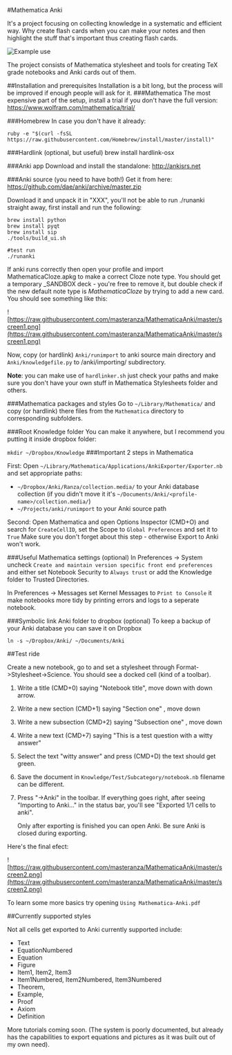 #Mathematica Anki

It's a project focusing on collecting knowledge in a systematic and efficient way.
Why create flash cards when you can make your notes and then highlight the stuff that's important thus creating flash cards.

![Example use](https://raw.githubusercontent.com/masteranza/MathematicaAnki/master/screen0.png)

The project consists of Mathematica stylesheet and tools for creating TeX grade notebooks and Anki cards out of them. 

##Installation and prerequisites 
Installation is a bit long, but the process will be improved if enough people will ask for it. 
###Mathematica
The most expensive part of the setup, install a trial if you don't have the full version: https://www.wolfram.com/mathematica/trial/

###Homebrew 
In case you don't have it already:

    ruby -e "$(curl -fsSL https://raw.githubusercontent.com/Homebrew/install/master/install)"

###Hardlink (optional, but useful)
    brew install hardlink-osx
    
###Anki app
Download and install the standalone: http://ankisrs.net

###Anki source (you need to have both!)
Get it from here: https://github.com/dae/anki/archive/master.zip

Download it and unpack it in "XXX", you'll not be able to run ./runanki straight away, first install and run the following:

    brew install python
    brew install pyqt
    brew install sip
    ./tools/build_ui.sh
   
    #test run
    ./runanki

If anki runs correctly then open your profile and import MathematicaCloze.apkg to make a correct Cloze note type. You should get a temporary _SANDBOX deck - you're free to remove it, but double check if the new default note type is *MathematicaCloze* by trying to add a new card. You should see something like this: 

![https://raw.githubusercontent.com/masteranza/MathematicaAnki/master/screen1.png](https://raw.githubusercontent.com/masteranza/MathematicaAnki/master/screen1.png)

Now, copy (or hardlink) `Anki/runimport` to anki source main directory and `Anki/knowledgefile.py` to /anki/importing/ subdirectory.

**Note**: you can make use of `hardlinker.sh` just check your paths and make sure you don't have your own stuff in Mathematica Stylesheets folder and others.

###Mathematica packages and styles
Go to `~/Library/Mathematica/` and copy (or hardlink) there files from the `Mathematica` directory to corresponding subfolders.

###Root Knowledge folder
You can make it anywhere, but I recommend you putting it inside dropbox folder:

`mkdir ~/Dropbox/Knowledge`
###Important 2 steps in Mathematica

First: Open `~/Library/Mathematica/Applications/AnkiExporter/Exporter.nb` and set appropriate paths:

 - `~/Dropbox/Anki/Ranza/collection.media/` to your Anki database collection (if you didn't move it it's  `~/Documents/Anki/<profile-name>/collection.media/`)
 - `~/Projects/anki/runimport` to your Anki source path

Second: Open Mathematica and open Options Inspector (CMD+O) and search for `CreateCellID`, set the Scope to `Global Preferences` and set it to `True`
Make sure you don't forget about this step - otherwise Export to Anki won't work.

###Useful Mathematica settings (optional)
In Preferences -> System uncheck `Create and maintain version specific front end preferences`
and either set Notebook Security to `Always trust` or add the Knowledge folder to Trusted Directories.

In Preferences -> Messages set Kernel Messages to `Print to Console` it make notebooks more tidy by printing errors and logs to a seperate notebook.

###Symbolic link Anki folder to dropbox (optional)
To keep a backup of your Anki database you can save it on Dropbox

    ln -s ~/Dropbox/Anki/ ~/Documents/Anki



##Test ride

Create a new notebook, go to and set a stylesheet through Format->Stylesheet->Science. You should see a docked cell (kind of a toolbar).

 1. Write a title (CMD+0) saying "Notebook title", move down with down
    arrow.
 2. Write a new section (CMD+1) saying "Section one" , move down
 3. Write a new subsection (CMD+2) saying "Subsection one" , move down
 4. Write a new text (CMD+7) saying "This is a test question with a witty answer"
 5. Select the text "witty answer" and press (CMD+D) the text should get green.
 6. Save the document in `Knowledge/Test/Subcategory/notebook.nb` filename can be different.
 7. Press "->Anki" in the toolbar. If everything goes right, after seeing "Importing to Anki..." in the status bar, you'll see  "Exported 1/1 cells to anki". 

    Only after exporting is finished you can open Anki. Be sure Anki is closed during exporting.

Here's the final efect:

![https://raw.githubusercontent.com/masteranza/MathematicaAnki/master/screen2.png](https://raw.githubusercontent.com/masteranza/MathematicaAnki/master/screen2.png)

To learn some more basics try opening `Using Mathematica-Anki.pdf`

##Currently supported styles

Not all cells get exported to Anki currently supported include:

* Text
* EquationNumbered
* Equation
* Figure
* Item1, Item2, Item3
* Item1Numbered, Item2Numbered, Item3Numbered
* Theorem,
* Example,
* Proof
* Axiom
* Definition

More tutorials coming soon.  (The system is poorly documented, but already has the capabilities to export equations and pictures as it was built out of my own need).